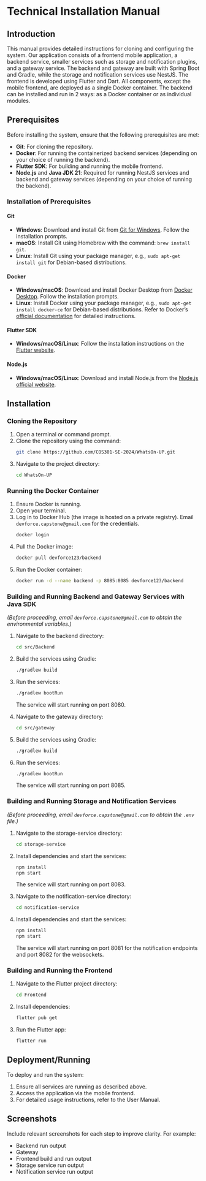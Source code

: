 # Technical Installation Manual

## Introduction

This manual provides detailed instructions for cloning and configuring the system. Our application consists of a frontend mobile application, a backend service, smaller services such as storage and notification plugins, and a gateway service. The backend and gateway are built with Spring Boot and Gradle, while the storage and notification services use NestJS. The frontend is developed using Flutter and Dart. All components, except the mobile frontend, are deployed as a single Docker container. The backend can be installed and run in 2 ways: as a Docker container or as individual modules.

## Prerequisites

Before installing the system, ensure that the following prerequisites are met:

- **Git**: For cloning the repository.
- **Docker**: For running the containerized backend services (depending on your choice of running the backend).
- **Flutter SDK**: For building and running the mobile frontend.
- **Node.js** and **Java JDK 21**: Required for running NestJS services and backend and gateway services (depending on your choice of running the backend).

### Installation of Prerequisites

#### Git

- **Windows**: Download and install Git from [Git for Windows](https://gitforwindows.org/). Follow the installation prompts.
- **macOS**: Install Git using Homebrew with the command: `brew install git`.
- **Linux**: Install Git using your package manager, e.g., `sudo apt-get install git` for Debian-based distributions.

#### Docker

- **Windows/macOS**: Download and install Docker Desktop from [Docker Desktop](https://www.docker.com/products/docker-desktop). Follow the installation prompts.
- **Linux**: Install Docker using your package manager, e.g., `sudo apt-get install docker-ce` for Debian-based distributions. Refer to Docker’s [official documentation](https://docs.docker.com/engine/install/) for detailed instructions.

#### Flutter SDK

- **Windows/macOS/Linux**: Follow the installation instructions on the [Flutter website](https://flutter.dev/docs/get-started/install).

#### Node.js

- **Windows/macOS/Linux**: Download and install Node.js from the [Node.js official website](https://nodejs.org/).

## Installation

### Cloning the Repository

1. Open a terminal or command prompt.
2. Clone the repository using the command:
   ```bash
   git clone https://github.com/COS301-SE-2024/WhatsOn-UP.git

3. Navigate to the project directory:
   ```bash
   cd WhatsOn-UP
   ```

### Running the Docker Container

1. Ensure Docker is running.
2. Open your terminal.
3. Log in to Docker Hub (the image is hosted on a private registry). Email `devforce.capstone@gmail.com` for the credentials.
   ```bash
   docker login
   ```
4. Pull the Docker image:
   ```bash
   docker pull devforce123/backend
   ```
5. Run the Docker container:
   ```bash
   docker run -d --name backend -p 8085:8085 devforce123/backend
   ```

### Building and Running Backend and Gateway Services with Java SDK

*(Before proceeding, email `devforce.capstone@gmail.com` to obtain the environmental variables.)*

1. Navigate to the backend directory:
   ```bash
   cd src/Backend
   ```
2. Build the services using Gradle:
   ```bash
   ./gradlew build
   ```
3. Run the services:
   ```bash
   ./gradlew bootRun
   ```
   The service will start running on port 8080.

4. Navigate to the gateway directory:
   ```bash
   cd src/gateway
   ```
5. Build the services using Gradle:
   ```bash
   ./gradlew build
   ```
6. Run the services:
   ```bash
   ./gradlew bootRun
   ```
   The service will start running on port 8085.

### Building and Running Storage and Notification Services

*(Before proceeding, email `devforce.capstone@gmail.com` to obtain the `.env` file.)*

1. Navigate to the storage-service directory:
   ```bash
   cd storage-service
   ```
2. Install dependencies and start the services:
   ```bash
   npm install
   npm start
   ```
   The service will start running on port 8083.

3. Navigate to the notification-service directory:
   ```bash
   cd notification-service
   ```
4. Install dependencies and start the services:
   ```bash
   npm install
   npm start
   ```
   The service will start running on port 8081 for the notification endpoints and port 8082 for the websockets.

### Building and Running the Frontend

1. Navigate to the Flutter project directory:
   ```bash
   cd Frontend
   ```
2. Install dependencies:
   ```bash
   flutter pub get
   ```
3. Run the Flutter app:
   ```bash
   flutter run
   ```

## Deployment/Running

To deploy and run the system:

1. Ensure all services are running as described above.
2. Access the application via the mobile frontend.
3. For detailed usage instructions, refer to the User Manual.

## Screenshots

Include relevant screenshots for each step to improve clarity. For example:

- Backend run output
- Gateway
- Frontend build and run output
- Storage service run output
- Notification service run output
